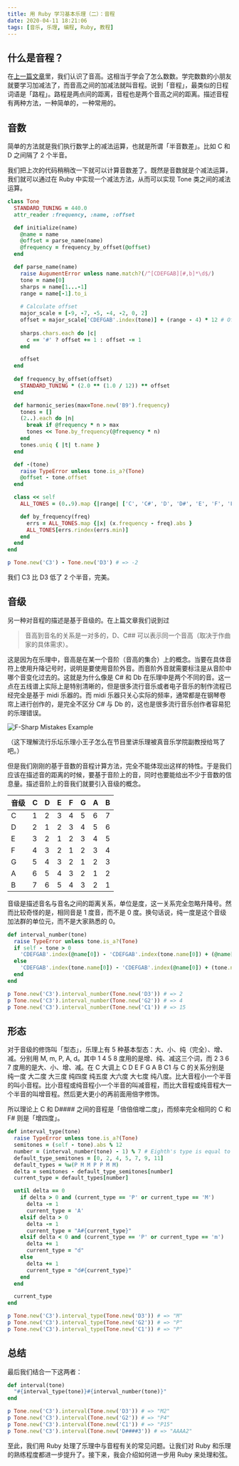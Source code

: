 ```yaml
---
title: 用 Ruby 学习基本乐理（二）：音程
date: 2020-04-11 18:21:06
tags: [音乐, 乐理, 编程, Ruby, 教程]
---
```


## 什么是音程？

在[上一篇文章](/2020/04/11/learn-music-theory-with-ruby-1/)里，我们认识了音高。这相当于学会了怎么数数。学完数数的小朋友就要学习加减法了，而音高之间的加减法就叫音程。说到「音程」，最类似的日程词语是「路程」。路程是两点间的距离，音程也是两个音高之间的距离。描述音程有两种方法，一种简单的，一种常用的。

## 音数

简单的方法就是我们执行数学上的减法运算，也就是所谓「半音数差」。比如 C 和 D 之间隔了 2 个半音。

我们把上次的代码稍稍改一下就可以计算音数差了。既然是音数就是个减法运算，我们就可以通过在 Ruby 中实现一个减法方法，从而可以实现 Tone 类之间的减法运算。

```ruby
class Tone
  STANDARD_TUNING = 440.0
  attr_reader :frequency, :name, :offset

  def initialize(name)
    @name = name
    @offset = parse_name(name)
    @frequency = frequency_by_offset(@offset)
  end

  def parse_name(name)
    raise AugumentError unless name.match?(/^[CDEFGAB][#,b]*\d$/)
    tone = name[0]
    sharps = name[1...-1]
    range = name[-1].to_i
    
    # Calculate offset
    major_scale = [-9, -7, -5, -4, -2, 0, 2]
    offset = major_scale['CDEFGAB'.index(tone)] + (range - 4) * 12 # Offset without sharps or flats
    
    sharps.chars.each do |c|
      c == '#' ? offset += 1 : offset -= 1
    end

    offset
  end
  
  def frequency_by_offset(offset)
    STANDARD_TUNING * (2.0 ** (1.0 / 12)) ** offset
  end

  def harmonic_series(max=Tone.new('B9').frequency)
    tones = []
    (2..).each do |n|
      break if @frequency * n > max
      tones << Tone.by_frequency(@frequency * n)
    end
    tones.uniq { |t| t.name }
  end

  def -(tone)
    raise TypeError unless tone.is_a?(Tone)
    @offset - tone.offset
  end

  class << self
    ALL_TONES = (0..9).map {|range| ['C', 'C#', 'D', 'D#', 'E', 'F', 'F#', 'G', 'G#', 'A', 'A#', 'B'].map {|name| "#{name}#{range}"}}.flatten.map { |name| Tone.new(name) }

    def by_frequency(freq)
      errs = ALL_TONES.map {|x| (x.frequency - freq).abs }
      ALL_TONES[errs.rindex(errs.min)]
    end
  end
end

p Tone.new('C3') - Tone.new('D3') # => -2
```

我们 C3 比 D3 低了 2 个半音，完美。

## 音级

另一种对音程的描述是基于音级的。在上篇文章我们说到过

> 音高到音名的关系是一对多的，D、C## 可以表示同一个音高（取决于作曲家的具体需求）。

这是因为在乐理中，音高是在某一个音阶（音高的集合）上的概念。当要在具体音符上使用升降记号时，说明是要使用音阶外音。而音阶外音就需要标注是从音阶中哪个音变化过去的。这就是为什么像是 C# 和 Db 在乐理中是两个不同的音。这一点在五线谱上实际上是特别清晰的，但是很多流行音乐或者电子音乐的制作流程已经完全是基于 midi 乐器的。而 midi 乐器只关心实际的频率，通常都是在钢琴卷帘上进行创作的，是完全不区分 C# 与 Db 的，这也是很多流行音乐创作者容易犯的乐理错误。

![F-Sharp Mistakes Example](/static/f-sharp.jpg)

（这下理解流行乐坛乐理小王子怎么在节目里讲乐理被真音乐学院副教授给骂了吧。）

但是我们刚刚的基于音数的音程计算方法，完全不能体现出这样的特性。于是我们应该在描述音的距离的时候，要基于音阶上的音，同时也要能给出不少于音数的信息量。描述音阶上的音我们就要引入音级的概念。

| 音级 | C    | D    | E    | F    | G    | A    | B    |
| ---- | ---- | ---- | ---- | ---- | ---- | ---- | ---- |
| C    | 1    | 2    | 3    | 4    | 5    | 6    | 7    |
| D    | 2    | 1    | 2    | 3    | 4    | 5    | 6    |
| E    | 3    | 2    | 1    | 2    | 3    | 4    | 5    |
| F    | 4    | 3    | 2    | 1    | 2    | 3    | 4    |
| G    | 5    | 4    | 3    | 2    | 1    | 2    | 3    |
| A    | 6    | 5    | 4    | 3    | 2    | 1    | 2    |
| B    | 7    | 6    | 5    | 4    | 3    | 2    | 1    |

音级是描述音名与音名之间的距离关系，单位是度，这一关系完全忽略升降号。然而比较奇怪的是，相同音是 1 度音，而不是 0 度。换句话说，纯一度是这个音级加法群的单位元，而不是大家熟悉的 0。

```ruby
def interval_number(tone)
  raise TypeError unless tone.is_a?(Tone)
  if self - tone > 0
    'CDEFGAB'.index(@name[0]) - 'CDEFGAB'.index(tone.name[0]) + (@name[-1].to_i - tone.name[-1].to_i) * 7 + 1
  else
    'CDEFGAB'.index(tone.name[0]) - 'CDEFGAB'.index(@name[0]) + (tone.name[-1].to_i - @name[-1].to_i) * 7 + 1
  end
end

p Tone.new('C3').interval_number(Tone.new('D3')) # => 2
p Tone.new('C3').interval_number(Tone.new('G2')) # => 4
p Tone.new('C3').interval_number(Tone.new('C1')) # => 15
```

## 形态

对于音级的修饰叫「型态」，乐理上有 5 种基本型态：大、小、纯（完全）、增、减。分别用 M, m, P, A, d。其中 1 4 5 8 度用的是增、纯、减这三个词，而 2 3 6 7 度用的是大、小、增、减。在 C 大调上 C D E F G A B C1 与 C 的关系分别是 纯一度 大二度 大三度 纯四度 纯五度 大六度 大七度 纯八度。比大音程小一个半音的叫小音程。比小音程或纯音程小一个半音的叫减音程，而比大音程或纯音程大一个半音的叫增音程。然后更大更小的再前面用倍字修饰。

所以理论上 C 和 D#### 之间的音程是「倍倍倍增二度」，而频率完全相同的 C 和 F# 则是「增四度」。

```ruby
def interval_type(tone)
  raise TypeError unless tone.is_a?(Tone)
  semitones = (self - tone).abs % 12
  number = (interval_number(tone) - 1) % 7 # Eighth's type is equal to union's.
  default_type_semitones = [0, 2, 4, 5, 7, 9, 11]
  default_types = %w(P M M P P M M)
  delta = semitones - default_type_semitones[number]
  current_type = default_types[number]

  until delta == 0
    if delta > 0 and (current_type == 'P' or current_type == 'M')
      delta -= 1
      current_type = 'A'
    elsif delta > 0
      delta -= 1
      current_type = "A#{current_type}"
    elsif delta < 0 and (current_type == 'P' or current_type == 'm')
      delta += 1
      current_type = "d"
    else
      delta += 1
      current_type = "d#{current_type}"
    end
  end

  current_type
end

p Tone.new('C3').interval_type(Tone.new('D3')) # => "M"
p Tone.new('C3').interval_type(Tone.new('G2')) # => "P"
p Tone.new('C3').interval_type(Tone.new('C1')) # => "P"
```

## 总结

最后我们结合一下这两者：

```ruby
def interval(tone)
  "#{interval_type(tone)}#{interval_number(tone)}"
end

p Tone.new('C3').interval(Tone.new('D3')) # => "M2"
p Tone.new('C3').interval(Tone.new('G2')) # => "P4"
p Tone.new('C3').interval(Tone.new('C1')) # => "P15"
p Tone.new('C3').interval(Tone.new('D####3')) # => "AAAA2"
```

至此，我们用 Ruby 处理了乐理中与音程有关的常见问题。让我们对 Ruby 和乐理的熟练程度都进一步提升了。接下来，我会介绍如何进一步用 Ruby 来处理和弦。

